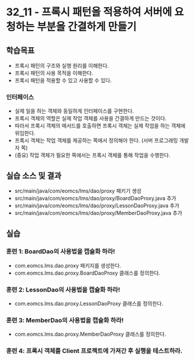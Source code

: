 # 32_11 - 프록시 패턴을 적용하여 서버에 요청하는 부분을 간결하게 만들기

## 학습목표

- 프록시 패턴의 구조와 실행 원리를 이해한다.
- 프록시 패턴의 사용 목적을 이해한다.
- 프록시 패턴을 적용할 수 있고 사용할 수 있다.

### 인터페이스

- 실제 일을 하는 객체와 동일하게 인터페이스를 구현한다.
- 프록시 객체의 역할은 실제 작업 객체를 사용을 간결하게 만드는 것이다. 
- 따라서 프록시 객체의 메서드를 호출하면 프록시 객체는 실제 작업을 하는 객체에 위임한다.
- 프록시 객체는 작업 객체를 제공하는 쪽에서 정의해야 한다. (서버 프로그래밍 개발자 쪽)
- (중요) 작업 객체가 필요한 쪽에서는 프록시 객체를 통해 작업을 수행한다.   

## 실습 소스 및 결과

- src/main/java/com/eomcs/lms/dao/proxy 패키기 생성
- src/main/java/com/eomcs/lms/dao/proxy/BoardDaoProxy.java 추가
- src/main/java/com/eomcs/lms/dao/proxy/LessonDaoProxy.java 추가
- src/main/java/com/eomcs/lms/dao/proxy/MemberDaoProxy.java 추가

## 실습  

### 훈련 1: BoardDao의 사용법을 캡슐화 하라!  

- com.eomcs.lms.dao.proxy 패키지를 생성한다. 
- com.eomcs.lms.dao.proxy.BoardDaoProxy 클래스를 정의한다. 


### 훈련 2: LessonDao의 사용법을 캡슐화 하라!  

- com.eomcs.lms.dao.proxy.LessonDaoProxy 클래스를 정의한다. 

### 훈련 3: MemberDao의 사용법을 캡슐화 하라!  

- com.eomcs.lms.dao.proxy.MemberDaoProxy 클래스를 정의한다. 

### 훈련 4: 프록시 객체를 Client 프로젝트에 가져간 후 실행을 테스트하라.


